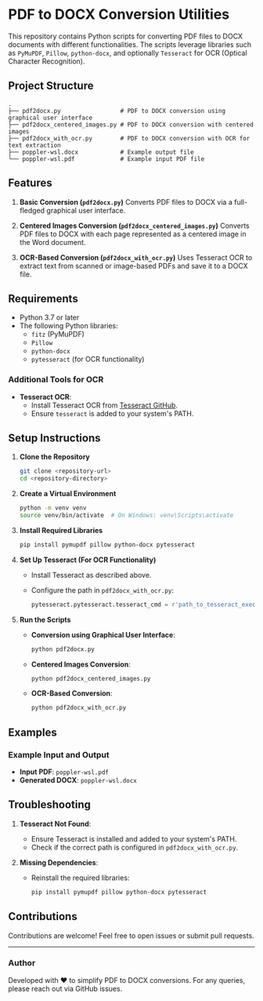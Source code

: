 # PDF to DOCX Conversion Utilities

This repository contains Python scripts for converting PDF files to DOCX documents with different functionalities. The scripts leverage libraries such as `PyMuPDF`, `Pillow`, `python-docx`, and optionally `Tesseract` for OCR (Optical Character Recognition).

## Project Structure

```text
.
├── pdf2docx.py                 # PDF to DOCX conversion using graphical user interface
├── pdf2docx_centered_images.py # PDF to DOCX conversion with centered images
├── pdf2docx_with_ocr.py        # PDF to DOCX conversion with OCR for text extraction
├── poppler-wsl.docx            # Example output file
└── poppler-wsl.pdf             # Example input PDF file
```

## Features

1. **Basic Conversion (`pdf2docx.py`)**
   Converts PDF files to DOCX via a full-fledged graphical user interface.

2. **Centered Images Conversion (`pdf2docx_centered_images.py`)**
   Converts PDF files to DOCX with each page represented as a centered image in the Word document.

3. **OCR-Based Conversion (`pdf2docx_with_ocr.py`)**
   Uses Tesseract OCR to extract text from scanned or image-based PDFs and save it to a DOCX file.

## Requirements

- Python 3.7 or later
- The following Python libraries:
  - `fitz` (PyMuPDF)
  - `Pillow`
  - `python-docx`
  - `pytesseract` (for OCR functionality)

### Additional Tools for OCR

- **Tesseract OCR**:
  - Install Tesseract OCR from [Tesseract GitHub](https://github.com/tesseract-ocr/tesseract).
  - Ensure `tesseract` is added to your system's PATH.

## Setup Instructions

1. **Clone the Repository**

   ```bash
   git clone <repository-url>
   cd <repository-directory>
   ```

2. **Create a Virtual Environment**

   ```bash
   python -m venv venv
   source venv/bin/activate  # On Windows: venv\Scripts\activate
   ```

3. **Install Required Libraries**

   ```bash
   pip install pymupdf pillow python-docx pytesseract
   ```

4. **Set Up Tesseract (For OCR Functionality)**
   - Install Tesseract as described above.
   - Configure the path in `pdf2docx_with_ocr.py`:

     ```python
     pytesseract.pytesseract.tesseract_cmd = r'path_to_tesseract_executable'
     ```

5. **Run the Scripts**
   - **Conversion using Graphical User Interface**:

     ```bash
     python pdf2docx.py
     ```

   - **Centered Images Conversion**:

     ```bash
     python pdf2docx_centered_images.py
     ```

   - **OCR-Based Conversion**:

     ```bash
     python pdf2docx_with_ocr.py
     ```

## Examples

### Example Input and Output

- **Input PDF**: `poppler-wsl.pdf`
- **Generated DOCX**: `poppler-wsl.docx`

## Troubleshooting

1. **Tesseract Not Found**:
   - Ensure Tesseract is installed and added to your system's PATH.
   - Check if the correct path is configured in `pdf2docx_with_ocr.py`.

2. **Missing Dependencies**:
   - Reinstall the required libraries:

     ```bash
     pip install pymupdf pillow python-docx pytesseract
     ```

## Contributions

Contributions are welcome! Feel free to open issues or submit pull requests.

---

### Author

Developed with ❤️ to simplify PDF to DOCX conversions. For any queries, please reach out via GitHub issues.
